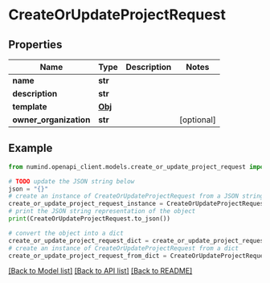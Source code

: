 # CreateOrUpdateProjectRequest


## Properties

Name | Type | Description | Notes
------------ | ------------- | ------------- | -------------
**name** | **str** |  | 
**description** | **str** |  | 
**template** | [**Obj**](Obj.md) |  | 
**owner_organization** | **str** |  | [optional] 

## Example

```python
from numind.openapi_client.models.create_or_update_project_request import CreateOrUpdateProjectRequest

# TODO update the JSON string below
json = "{}"
# create an instance of CreateOrUpdateProjectRequest from a JSON string
create_or_update_project_request_instance = CreateOrUpdateProjectRequest.from_json(json)
# print the JSON string representation of the object
print(CreateOrUpdateProjectRequest.to_json())

# convert the object into a dict
create_or_update_project_request_dict = create_or_update_project_request_instance.to_dict()
# create an instance of CreateOrUpdateProjectRequest from a dict
create_or_update_project_request_from_dict = CreateOrUpdateProjectRequest.from_dict(create_or_update_project_request_dict)
```
[[Back to Model list]](../README.md#documentation-for-models) [[Back to API list]](../README.md#documentation-for-api-endpoints) [[Back to README]](../README.md)


